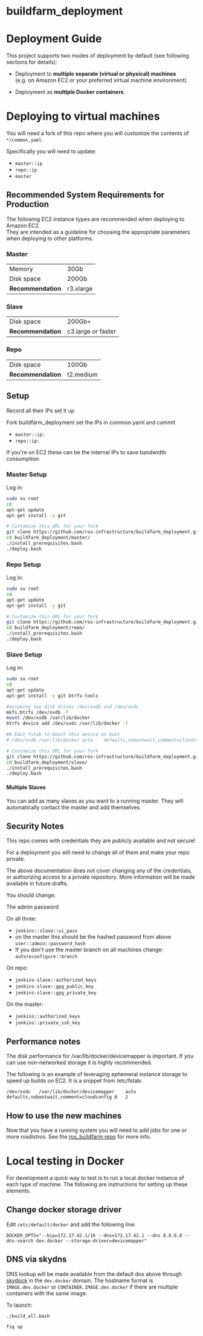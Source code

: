 # buildfarm_deployment



# Deployment Guide

This project supports two modes of deployment by default (see following sections for details):

* Deployment to **multiple separate (virtual or physical) machines**<br/>
  (e.g. on Amazon EC2 or your preferred virtual machine environment).

* Deployment as **multiple Docker containers**.

# Deploying to virtual machines

You will need a fork of this repo where you will customize the contents of `*/common.yaml`.

Specifically you will need to update:
  * `master::ip`
  * `repo::ip`
  * `master`

## Recommended System Requirements for Production

The following EC2 instance types are recommended when deploying to Amazon EC2.<br/>
They are intended as a guideline for choosing the appropriate parameters when deploying to other platforms.

### Master

<table>
<tr><td>Memory</td><td>30Gb</td></tr>
<tr><td>Disk space</td><td>200Gb</td></tr>
<tr><td><strong>Recommendation</strong></td><td>r3.xlarge</td></tr>
</table>

### Slave

<table>
<tr><td>Disk space</td><td>200Gb+</td></tr>
<tr><td><strong>Recommendation</strong></td><td>c3.large or faster</td></tr>
</table>

### Repo

<table>
<tr><td>Disk space</td><td>100Gb</td></tr>
<tr><td><strong>Recommendation</strong></td><td>t2.medium</td></tr>
</table>

## Setup

Record all their IPs set it up

Fork buildfarm_deployment set the IPs in common.yaml and commit
  * `master::ip:`
  * `repo::ip:`

If you're on EC2 these can be the internal IPs to save bandwidth consumption.



### Master Setup

Log in:

```bash
sudo su root
cd
apt-get update
apt-get install -y git

# Customize this URL for your fork
git clone https://github.com/ros-infrastructure/buildfarm_deployment.git
cd buildfarm_deployment/master/
./install_prerequisites.bash
./deploy.bash
```

### Repo Setup

Log in:

```bash
sudo su root
cd
apt-get update
apt-get install -y git

# Customize this URL for your fork
git clone https://github.com/ros-infrastructure/buildfarm_deployment.git
cd buildfarm_deployment/repo/
./install_prerequisites.bash
./deploy.bash
```

### Slave Setup

Log in:

```bash
sudo su root
cd
apt-get update
apt-get install -y git btrfs-tools

#assuming two disk drives /dev/xvdb and /dev/xvdc
mkfs.btrfs /dev/xvdb -f
mount /dev/xvdb /var/lib/docker
btrfs device add /dev/xvdc /var/lib/docker -f

## Edit fstab to mount this device on boot 
# /dev/xvdb	/var/lib/docker	auto	defaults,nobootwait,comment=cloudconfig	0	2

# Customize this URL for your fork
git clone https://github.com/ros-infrastructure/buildfarm_deployment.git
cd buildfarm_deployment/slave/
./install_prerequisites.bash
./deploy.bash
```

#### Multiple Slaves

You can add as many slaves as you want to a running master.
They will automatically contact the master and add themselves.

## Security Notes

This repo comes with credentials they are publicly available and not secure!

For a deployment you will need to change all of them and make your repo private.

The above documentation does not cover changing any of the credentials, or authorizing access to a private repository.
More information will be made available in future drafts.

You should change:

The admin password

On all three:
 * `jenkins::slave::ui_pass`
 * on the master this should be the hashed password from above `user::admin::password_hash`
 * If you don't use the master branch on all machines change: `autoreconfigure::branch`


 On repo:
 * `jenkins-slave::authorized_keys`
 * `jenkins-slave::gpg_public_key`
 * `jenkins-slave::gpg_private_key`


 On the master:
  * `jenkins::authorized_keys`
  * `jenkins::private_ssh_key`

Performance notes
-----------------

The disk performance for /var/lib/docker/devicemapper is important. If you can use non-networked storage it is highly recommended. 

The following is an example of leveraging ephemeral instance storage to speed up builds on EC2. It is a snippet from /etc/fstab:

    /dev/xvdc	/var/lib/docker/devicemapper	auto	defaults,nobootwait,comment=cloudconfig	0	2



## How to use the new machines

Now that you have a running system you will need to add jobs for one or more rosdistros.
See the [ros_buildfarm repo](https://github.com/ros-infrastructure/ros_buildfarm) for more info.



# Local testing in Docker

For development a quick way to test is to run a local docker instance of each type of machine.
The following are instructions for setting up these elements.

## Change docker storage driver

Edit `/etc/default/docker` and add the following line:

    DOCKER_OPTS="--bip=172.17.42.1/16 --dns=172.17.42.1 --dns 8.8.8.8 --dns-search dev.docker --storage-driver=devicemapper"

## DNS via skydns

DNS lookup will be made available from the default dns above through [skydock](https://github.com/crosbymichael/skydock) in the `dev.docker` domain.
The hostname format is `IMAGE.dev.docker` or `CONTAINER.IMAGE.dev.docker` if there are multiple containers with the same image.

To launch:

```bash
./build_all.bash

fig up
```
